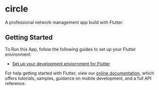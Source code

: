 # circle 

A professional network management app build with Flutter.

## Getting Started

To Run this App, follow the following guides to set up your Flutter environment:

- [Set up your development enviornment for Flutter](https://flutter.dev/docs/get-started/install)

For help getting started with Flutter, view our
[online documentation](https://flutter.dev/docs), which offers tutorials,
samples, guidance on mobile development, and a full API reference.
